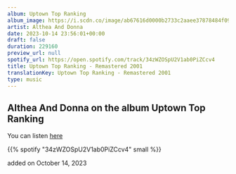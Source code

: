 ```yaml
---
album: Uptown Top Ranking
album_image: https://i.scdn.co/image/ab67616d0000b2733c2aaee37878484f092d488d
artist: Althea And Donna
date: 2023-10-14 23:56:01+00:00
draft: false
duration: 229160
preview_url: null
spotify_url: https://open.spotify.com/track/34zWZOSpU2V1ab0PiZCcv4
title: Uptown Top Ranking - Remastered 2001
translationKey: Uptown Top Ranking - Remastered 2001
type: music
---
```


## Althea And Donna on the album Uptown Top Ranking

You can listen [here](https://open.spotify.com/track/34zWZOSpU2V1ab0PiZCcv4)

{{% spotify "34zWZOSpU2V1ab0PiZCcv4" small %}}

added on October 14, 2023